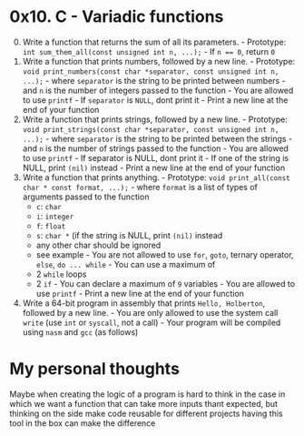 # 0x10. C - Variadic functions
 0. Write a function that returns the sum of all its parameters. - Prototype: `int sum_them_all(const unsigned int n, ...);` - If `n == 0`, return `0`
 1. Write a function that prints numbers, followed by a new line. - Prototype: `void print_numbers(const char *separator, const unsigned int n, ...);` - where 
`separator` is the string to be printed between numbers - and `n` is the number of integers passed to the function - You are allowed to use `printf` - If 
`separator` is `NULL`, dont print it - Print a new line at the end of your function
 2. Write a function that prints strings, followed by a new line. - Prototype: `void print_strings(const char *separator, const unsigned int n, ...);` - where 
`separator` is the string to be printed between the strings - and `n` is the number of strings passed to the function - You are allowed to use `printf` - If 
separator is NULL, dont print it - If one of the string is NULL, print `(nil)` instead - Print a new line at the end of your function
 3. Write a function that prints anything. - Prototype: `void print_all(const char * const format, ...);` - where `format` is a list of types of arguments passed 
to the function
    - `c`: `char`
    - `i`: `integer`
    - `f`: `float`
    - `s`: `char *` (if the string is NULL, print `(nil)` instead
    - any other char should be ignored
    - see example - You are not allowed to use `for`, `goto`, ternary operator, `else`, `do ... while` - You can use a maximum of
    - 2 `while` loops
    - 2 `if` - You can declare a maximum of `9` variables - You are allowed to use `printf` - Print a new line at the end of your function
 4. Write a 64-bit program in assembly that prints `Hello, Holberton`, followed by a new line. - You are only allowed to use the system call `write` (use `int` or 
`syscall`, not a call) - Your program will be compiled using `nasm` and `gcc` (as follows)
# My personal thoughts
Maybe when creating the logic of a program is hard to think in the case in which we want a function that can take more inputs thant expected, but thinking on the side make code reusable for different projects having this tool in the box can make the difference
